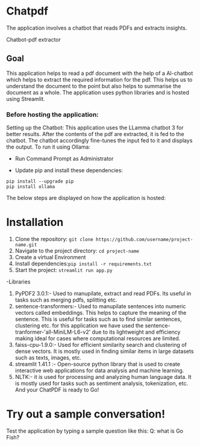 # Chatpdf
The application involves a chatbot that reads PDFs and extracts insights.

Chatbot-pdf extractor 
## Goal
This application helps to read a pdf document with the help of a AI-chatbot which helps to extract 
the required information for the pdf. This  helps us to understand the document to the point but 
also helps to summarise the document as a whole.
The application uses python libraries and is hosted using Streamlit.

### Before hosting the application:
Setting up the Chatbot:
This application uses the LLamma chatbot 3 for better results. After the contents of the pdf are extracted, it 
is fed to the chatbot. The chatbot accordingly fine-tunes the input fed to it and displays the output.
To run it using Ollama:
- Run Command Prompt as Administrator

- Update pip and install these dependencies:
```
pip install --upgrade pip
pip install ollama
```

The below steps are displayed on how the application is hosted:
# Installation
1. Clone the repository: `git clone https://github.com/username/project-name.git`
2. Navigate to the project directory: `cd project-name`
3. Create a virtual Environment
3. Install dependencies:`pip install -r requirements.txt`
4. Start the project: `streamlit run app.py`

 -Libraries
  1. PyPDF2 3.0.1:- Used to manupilate, extract and read PDFs. Its useful in tasks such as merging
     pdfs, splitting etc.
  2. sentence-transformers:- Used to manupilate sentences into numeric vectors called embeddings. This helps 
     to capture the meaning of the sentence. This is useful for tasks such as to find similar sentences, clustering etc.
     for this application we have used the sentence-tranformer-'all-MiniLM-L6-v2' due to its lightweight and efficiency making ideal for cases
     where computational resources are limited.
  3. faiss-cpu-1.9.0:-  Used for efficient similarity search and clustering of dense vectors. It is mostly 
     used in finding similar items in large datasets such as texts, images, etc.
  5. streamlit 1.41.1 :- Open-source python library that is used to create interactive web applications for data analysis
     and machine learning.
  6. NLTK:- it is used for processing and analyzing human language data. It is mostly used for tasks such as sentiment analysis,
     tokenization, etc.
And your ChatPDF is ready to Go!

# Try out a sample conversation!
Test the application by typing a sample question like this:
Q: what is Go Fish?




